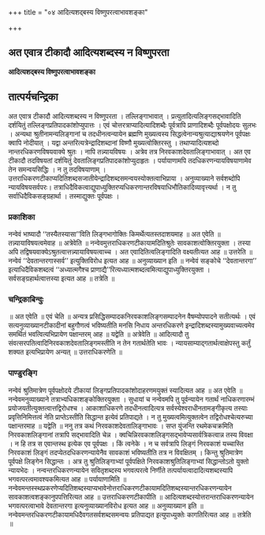 +++
title = "०४ आदित्यशद्बस्य विष्णुपरत्वाभावशङ्का"

+++


## अत एवात्र टीकादौ आदित्यशब्दस्य न विष्णुपरता

**आदित्यशद्बस्य विष्णुपरत्वाभावशङ्का**

## **तात्पर्यचन्द्रिका**

अत एवात्र टीकादौ आदित्यशब्दस्य न विष्णुपरता । तल्लिङ्गाभावात् । प्रत्युतादित्यलिङ्गसद्भावादिति दर्शयितुं तल्लिङ्गप्रतिपादकांशोप्युपात्तः । एवं चोत्तरत्राप्यादित्यादिशब्दैः पूर्वत्रापि प्राणादिशब्दैः पूर्वपक्षोदयः सुलभः । अन्यथा श्रुतीनामन्यलिङ्गानां च तदधीनत्वन्यायेन ब्रह्मणि मुख्यत्वस्य सिद्धत्वेनान्यश्रुत्याद्याश्रयणेन पूर्वपक्षः क्वापि नोदीयात् । यद्वा अन्तरित्यत्रेन्द्रादिशब्दानां विष्णौ मुख्यत्वोक्तिरस्तु । तथाप्यादित्यशब्दो नान्तरधिकरणविषयवाक्ये श्रुतः । नापि तन्न्यायविषयः । अत्रेव तत्र निरवकाशदेवतालिङ्गाभावात् । अत एव टीकादौ तदविषयतां दर्शयितुं देवतालिङ्गप्रतिपादकांशोप्युदाहृतः । पर्यायाणामपि तदधिकरणन्यायविषयाणामेव तेन समन्वयसिद्धिः । न तु तदविषयाणाम् । उत्तराधिकरणटीकाप्यदितिशब्दसजातीयेन्द्रादिशब्दसमन्वयस्योक्तत्वाभिप्राया । अनुव्याख्याने सर्वशब्दोपि न्यायविषयसर्वपरः। तत्राधिदैविकत्वाद्युपाध्युक्तिरप्यधिकरणान्तरविषयाधिभौतिकादिव्यावृत्त्यर्था । न तु सर्वाधिदैविकसङ्ग्रहार्था । तस्माद्युक्तः पूर्वपक्षः ।

### **प्रकाशिका**

नन्वेवं भाष्यादौ ‘‘तस्यैतस्यासा’’विति लिङ्गभागोक्तिः किमर्थेत्यतस्तदाशयमाह ॥ अत एवेति ॥ तन्न्यायाविषयत्वमेवाह ॥ अत्रेवेति ॥ नन्वेवमुत्तराधिकरणटीकायामदितिश्रुतेः सावकाशत्वोक्तिरयुक्ता । तस्या अपि तद्विषयवाक्येऽश्रुतत्वात्तन्न्यायाविषयत्वाच्च । अत एवादितित्वलिङ्गादिति वक्ष्यतीत्यत आह ॥ उत्तरेति ॥ नन्वेवं ‘‘देवतान्तरगास्सर्व’’ इत्युक्तिविरोध इत्यत आह ॥ अनुव्याख्यान इति ॥ नन्वेवं सङ्कोचे ‘‘देवतान्तरगा’’ इत्याधिदैविकशब्दत्वं ‘‘अध्यात्मगैश्च प्राणाद्यै’’रित्यध्यात्मशब्दत्वमित्याद्युपाध्युक्तिरयुक्ता । सर्वसङ्ग्रहार्थत्वात्तस्या इत्यत आह ॥ तत्रेति ॥

### **चन्द्रिकाबिन्दुः**

॥ अत एवेति ॥ एवं चेति ॥ अन्यत्र प्रसिद्धिसम्पादकनिरवकाशलिङ्गसम्पादनेन वैषम्योपपादने सतीत्यर्थः । एवं सत्यनुव्याख्यानटीकादीनां बहुगौणत्वं भविष्यतीति मनसि निधाय अन्तरधिकरणे इन्द्रादिशब्दस्यामुख्यवाच्यत्वमेव समर्थितं भवत्वित्यभिप्रायेण पक्षान्तरम् आह ॥ यद्वेति ॥ अत्रेवेति ॥ आदित्यादौ तु संवत्सरपतित्वादिनिरवकाशदेवतालिङ्गमस्तीति न तेन गतार्थतेति भावः । न्यायसाम्याद्गतार्थत्वाक्षेपस्तु कर्तुं शक्यत इत्यभिप्रायेण अन्यत् ॥ उत्तराधिकरणेति ॥

### **पाण्डुरङ्गि**

नन्वेवं श्रुतिमात्रेण पूर्वपक्षोदये टीकायां लिङ्गप्रतिपादकांशोदाहरणमयुक्तं स्यादित्यत आह ॥ अत एवेति ॥ नन्वेवमनुव्याख्याने तत्राभ्यधिकाशङ्कोक्तिरयुक्ता । सुधायां च नन्वेवमपि तु पूर्वन्यायेन गतार्थं नाधिकरणारम्भं प्रयोजयतीत्युक्तत्वात्तद्विरोधश्च । आकाशाधिकरणे तदधीनत्वादित्यत्र सर्वस्येश्वराधीनतामङ्गीकृत्य तस्याः प्रवृत्तिनिमित्तत्वं नेति प्राप्तेऽस्तीति सिद्धान्त इत्येवं प्रतिपाद्यते । न तु मुख्यत्वमित्युक्तत्वेन तद्विरोधश्चेत्यरुच्या पक्षान्तरमाह ॥ यद्वेति ॥ ननु तत्र कथं निरवकाशदेवतालिङ्गाभावः । सप्त युंजन्ति रथमेकचक्रमिति निरवकाशलिङ्गानां तत्रापि सद्भावादिति चेन्न । क्वचिन्निरवकाशलिङ्गसद्भावेप्यसार्वत्रिकत्वान्न तस्य विवक्षा । न हि तत्र स एवान्तस्थ इत्येक एव पूर्वपक्षः । किं त्वनेके । न च सर्वत्रापि लिङ्गं निरवकाशं यच्चास्ति निरवकाशं लिङ्गं तदप्येतदधिकरणन्यायेनैव सावकाशं भविष्यतीति तत्र न विवक्षितम् । किन्तु श्रुतिमात्रेण पूर्वपक्षे लिङ्गेन सिद्धान्तः । अत्र तु श्रुतिलिङ्गाभ्यां पूर्वपक्षिते निरवकाशश्रुतिलिङ्गाभ्यां सिद्धान्तोऽतो युक्तो न्यायभेदः । नन्वन्तरधिकरणन्यायेन सवितृशब्दस्य भगवत्परत्वे निर्णीते तत्पर्यायत्वादादित्यशब्दस्यापि भगवत्परत्वमावश्यकमित्यत आह ॥ पर्यायाणामिति ॥ नन्वेवमन्तस्स्थप्रकरणेप्यदितिशब्दस्याप्यभावेनोत्तराधिकरणटीकायामदितिशब्दस्यान्तरधिकरणन्यायेन सावकाशत्वशङ्कानुपपत्तिरित्यत आह ॥ उत्तराधिकरणटीकापीति ॥ आदित्यशब्दस्योत्तरान्तराधिकरणन्यायेन भगवत्परत्वाभावे देवतान्तरगा इत्यनुव्याख्यानविरोध इत्यत आह ॥ अनुव्याख्यान इति ॥ नन्वेवमन्तरधिकरणटीकायामधिदैवगतसर्वशब्दसमन्वयः प्रतिपाद्यत इत्युपाध्युक्तेः कागतिरित्यत आह ॥ तत्रेति ॥

